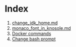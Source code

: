 # Index

1. [change_jdk_home.md](change_jdk_home.md)
2. [monaco_font_in_knosole.md](monaco_font_in_konsole.md)
3. [Docker commands](docker_commands.md)
4. [Change bash prompt](change_bash_prompt.md)

